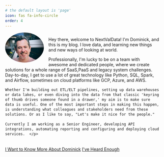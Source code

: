 ```yaml
---
# the default layout is 'page'
icon: fas fa-info-circle
order: 4
---
```


<div style="overflow: auto; margin-bottom: 20px;">
  <div style="width: 25%; float: left; margin-right: 15px; margin-bottom: 10px;">
    <img src="/assets/img/about/profileme.jpg" alt="Dominick Ryan" class="no-popup" style="width: 100%; border-radius: 50%;">
  </div>
  <div>
    <p>Hey there, welcome to NextValData! I'm Dominick, and this is my blog. I love data, and learning new things and new ways of looking at world.</p>
    <p>Professionally, I'm lucky to be on a team with awesome and dedicated people, where we create solutions for a whole range of SaaS,PaaS and legacy system challenges. Day-to-day, I get to use a lot of great technology like Python, SQL, Spark, and Airflow, sometimes on cloud platforms like GCP, Azure, and AWS.  

    Whether I'm building out ETL/ELT pipelines, setting up data warehouses or data lakes, or even diving into the data from that classic 'keyring of thumb drives someone found in a drawer,' my aim is to make sure data is useful. One of the most important steps in making this happen, is understanding what colleagues and stakeholders need from these solutions. Or as I like to say, "Let's make it nice for the people."  

    Currently I am working as a Senior Engineer, developing API integrations, automating reporting and configuring and deploying cloud services.  </p>
  </div>
</div>

<div class="text-center mt-4">
  <a href="/more-about-me/" class="btn btn-primary">I Want to Know More About Dominick</a>
  <a href="https://www.google.com" class="btn btn-secondary">I've Heard Enough</a>
</div>
